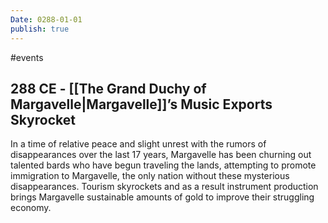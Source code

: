 ```yaml
---
Date: 0288-01-01
publish: true
---
```

#events
## 288 CE - [[The Grand Duchy of Margavelle|Margavelle]]’s Music Exports Skyrocket
In a time of relative peace and slight unrest with the rumors of disappearances over the last 17 years, Margavelle has been churning out talented bards who have begun traveling the lands, attempting to promote immigration to Margavelle, the only nation without these mysterious disappearances. Tourism skyrockets and as a result instrument production brings Margavelle sustainable amounts of gold to improve their struggling economy. 